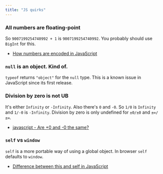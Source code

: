 ```yaml
---
title: "JS quirks"
---
```


### All numbers are floating-point
So `9007199254740992 + 1` is `9007199254740992`. You probably should use `BigInt` for this.
- [How numbers are encoded in JavaScript](https://2ality.com/2012/04/number-encoding.html)

### `null` is an object. Kind of.
`typeof` returns `"object"` for the `null` type. This is a known issue in JavaScript since its first release.

### Division by zero is not UB
It's either `Infinity` or `-Infinity`. Also there's `0` and `-0`. So `1/0` is `Infinity` and `1/-0` is `-Infinity`. Division by zero is only undefined for `±0/±0` and `±∞/±∞`.
- [javascript - Are +0 and -0 the same?](https://stackoverflow.com/questions/7223359)

### `self` vs `window`
`self` is a more portable way of using a global object. In browser `self` defaults to `window`.
- [Difference between this and self in JavaScript](https://stackoverflow.com/questions/16875767)

